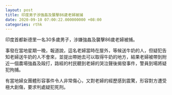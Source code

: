 ```yaml
---
layout: post
title: 印度男子涉強姦及襲擊86歲老婦被捕
date: 2020-09-10 07:00:22.000000000 +08:00
categories: rthk
---
```


印度首都新德里一名30多歲男子，涉嫌強姦及襲擊86歲老婦被捕。

事發在當地星期一晚，報道說，這名老婦當時在屋外，等候送牛奶的人，但疑犯告知老婦送牛奶的人不會來，並提出帶她去可以取得牛奶的地方，結果老婦被帶到附近一個農場強姦及毆打，路經的村民聽到老婦的哭泣聲後揭發事件，警員到場將疑犯拘捕。

有當地婦女團體形容事件令人非常傷心，又對老婦的經歷感到震驚，形容對方遭受極大創傷，要求判處疑犯死刑。
